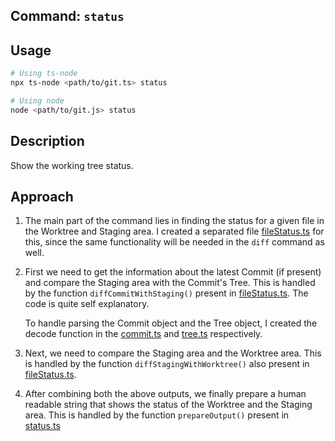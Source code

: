 ## Command: `status`

## Usage

```bash
# Using ts-node
npx ts-node <path/to/git.ts> status

# Using node
node <path/to/git.js> status
```

## Description

Show the working tree status.

## Approach

1. The main part of the command lies in finding the status for a given file in the Worktree and Staging area. I created a separated file [fileStatus.ts](../fileStatus.ts) for this, since the same functionality will be needed in the `diff` command as well.

2. First we need to get the information about the latest Commit (if present) and compare the Staging area with the Commit's Tree. This is handled by the function `diffCommitWithStaging()` present in [fileStatus.ts](../fileStatus.ts). The code is quite self explanatory.

   To handle parsing the Commit object and the Tree object, I created the decode function in the [commit.ts](../objects/commit.ts) and [tree.ts](../objects/tree.ts) respectively.

3. Next, we need to compare the Staging area and the Worktree area. This is handled by the function `diffStagingWithWorktree()` also present in [fileStatus.ts](../fileStatus.ts).

4. After combining both the above outputs, we finally prepare a human readable string that shows the status of the Worktree and the Staging area. This is handled by the function `prepareOutput()` present in [status.ts](../commands/status.ts)
